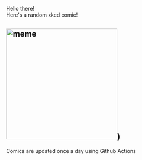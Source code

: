 Hello there! <br>Here's a random xkcd comic!<br>
## <img src="https://imgs.xkcd.com/comics/dimensional_analysis.png" alt="meme" width="300"/>)<br>
Comics are updated once a day using Github Actions